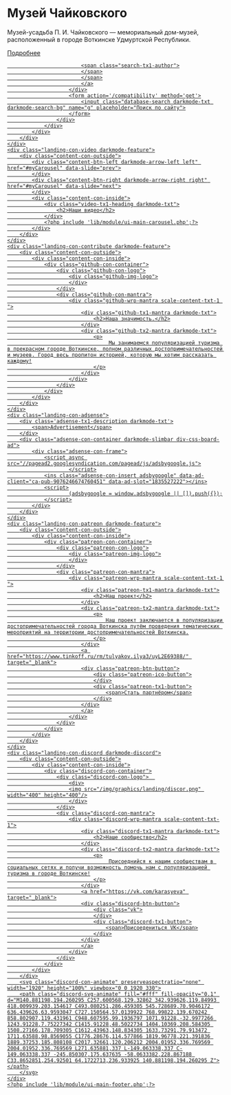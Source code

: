 <!doctype html>
<html lang="en-US">
<head>
<title>Музей Петра Ильича Чайковского</title>
<meta charset="utf-8">
<meta name="description" content="RPCS3 is a multi-platform open-source Sony PlayStation 3 emulator and debugger written in C++ for Windows, Linux and BSD.">
<meta name="keywords" content="rpcs3, playstation, playstation 3, ps3, emulator, debugger, windows, linux, bsd, open source, nekotekina, kd11, home">
<meta name="author" content="RPCS3">
<meta name="copyright" content="RPCS3">
<meta name="google-site-verification" content="cO1o6sx54cvKxhbnYsABWtl4sYFj9uVKV0DxLKZkWv8"/>
<?php include 'lib/module/sys-meta.php';?>
<?php include 'lib/module/sys-css.php';?>
<?php include 'lib/module/sys-js.php';?>
<script data-cfasync="false" src='/lib/js/carousel.js?v=1'></script>
</head>
<body>
<img src="/img/graphics/landing/dualshock3.png" width="1" height="1" alt="Preload"/>
<img src="/img/videos/4.jpg" width="1" height="1" alt="Preload"/>
<img src="/img/videos/1.jpg" width="1" height="1" alt="Preload"/>
<img src="/img/videos/1b.jpg" width="1" height="1" alt="Preload"/>
<img src="/img/videos/2.jpg" width="1" height="1" alt="Preload"/>
<img src="/img/videos/2b.jpg" width="1" height="1" alt="Preload"/>
<img src="/img/videos/3.jpg" width="1" height="1" alt="Preload"/>
<img src="/img/videos/3b.jpg" width="1" height="1" alt="Preload"/>
<?php include 'lib/module/sys-php.php';?>
<?php include 'lib/module/ui-main-video.php'?>
<?php
	preloadVideo(
	'1',
	'RKsLVfST-z8',
	'1'
	);
	preloadVideo(
	'2',
	'_aEVRkxR08k',
	'2'
	);
	preloadVideo(
	'3',
	'8FTQgFT6Znw',
	'3'
	);
?>
<div class="page-con-content landing-con-override">
		<div class="wavebar-con-container-master">
			<div class="wavebar-con-wrap">
			  <div class="wavebar-svg-object"></div>
			  <div class="wavebar-svg-object"></div>
			</div>
		</div>
	<div class='landing-ico-scrolldown'>
	</div>
	<div class="landing-con-main">
		<div id="object-particles">
		</div>
		<div class="content-con-backdrop darkmode-header">
		</div>
		<div class="content-con-outside">
			<div class="content-con-inside">
				<div class='landing-con-left content-expand '>
					<div class="landing-con-container scale-content-txt-1 fade-in-onload">
						<div class='landing-ico-logo'>
						</div>
						<div class='landing-tx1-heading'>
							<h1>Музей Чайковского<br>
							 </h1>
						</div>
						<div class='landing-tx2-heading'>
							<p>
							Музей-усадьба П. И. Чайковского — мемориальный дом-музей, расположенный в городе Воткинске Удмуртской Республики.
							</p>
							<div class='landing-btn-container'>
								<a href="/about">
								<div class='landing-btn-download'>
									<span>Подробнее</span>
								</div>
								</a>
							</div>
						</div>
					</div>
				</div>
				<div class='landing-con-right content-remove '>
					<div class='landing-img-hero' style="background: url(/img/graphics/landing/dualshoc.png) no-repeat center; background-size: contain;">
					</div>
				</div>
			</div>
		</div>
	</div>
	<div class="landing-con-search darkmode-slimbar">
		<div class="search-ovr-container">
		</div>
		<div class='search-con-container'>
			<div class="search-con-outer">
				<div class="search-con-inner">
					<div class="search-inp-search darkmode-search-border">
						<div class="search-ico-search darkmode-invert">
						</div>
						<div class="search-con-author darkmode-txt">
							<a href="https://github.com/AniLeo" target="_blank">
					
							<span class="search-tx1-author">
							</span>
							</span>
							</a>
						</div>
						<form action='/compatibility' method='get'>
							<input class="database-search darkmode-txt darkmode-search-bg" name="g" placeholder="Поиск по сайту">
						</form>
					</div>
				</div>
			</div>
		</div>
	</div>
	<div class="landing-con-video darkmode-feature">
		<div class="content-con-outside">
			<div class="content-btn-left darkmode-arrow-left left" href="#myCarousel" data-slide="prev">
			</div>
			<div class="content-btn-right darkmode-arrow-right right" href="#myCarousel" data-slide="next">
			</div>
			<div class="content-con-inside">
				<div class="video-tx1-heading darkmode-txt">
					<h2>Наши видео</h2>
				</div>
				<?php include 'lib/module/ui-main-carousel.php';?>
			</div>
		</div>
	</div>
	<div class="landing-con-contribute darkmode-feature">
		<div class="content-con-outside">
			<div class="content-con-inside">
				<div class="github-con-container">
					<div class="github-con-logo">
						<div class="github-img-logo">
						</div>
					</div>
					<div class="github-con-mantra">
						<div class="github-wrp-mantra scale-content-txt-1 ">
							<div class="github-tx1-mantra darkmode-txt">
								<h2>Наша значимость.</h2>
							</div>
							<div class="github-tx2-mantra darkmode-txt">
								<p>
									 Мы занимаемся популяризацией туризма в прекрасном городе Воткинске, полном различных достопримечательностей и музеев. Город весь пропитон историей, которую мы хотим рассказать каждому!
								</p>
							</div>
						</div>
					</div>
				</div>
			</div>
		</div>
	</div>
	<div class="landing-con-adsense">
		<div class='adsense-tx1-description darkmode-txt'>
			<span>Advertisement</span>
		</div>
		<div class="adsense-con-container darkmode-slimbar div-css-board-ad">
			<div class="adsense-con-frame">
				<script async src="//pagead2.googlesyndication.com/pagead/js/adsbygoogle.js">
						</script>
				<ins class="adsense-con-insert adsbygoogle" data-ad-client="ca-pub-9076246674760451" data-ad-slot="1835527222"></ins>
				<script>
						(adsbygoogle = window.adsbygoogle || []).push({});
				</script>
			</div>
		</div>
	</div>
	<div class="landing-con-patreon darkmode-feature">
		<div class="content-con-outside">
			<div class="content-con-inside">
				<div class="patreon-con-container">
					<div class="patreon-con-logo">
						<div class="patreon-img-logo">
						</div>
					</div>
					<div class="patreon-con-mantra">
						<div class="patreon-wrp-mantra scale-content-txt-1 ">
							<div class="patreon-tx1-mantra darkmode-txt">
								<h2>Наш проект</h2>
							</div>
							<div class="patreon-tx2-mantra darkmode-txt">
								<p>
									Наш проект заключается в популяризации достопримечательностей города Воткинска путём проведения тематических мероприятий на территории достопримечательностей Воткинска.
								</p>
							</div>
							<a href="https://www.tinkoff.ru/rm/tulyakov.ilya3/uyL2E69388/" target="_blank">
							<div class="patreon-btn-button">
								<div class="patreon-ico-button">
								</div>
								<div class="patreon-tx1-button">
									<span>Стать партнёром</span>
								</div>
							</div>
							</a>
						</div>
					</div>
				</div>
			</div>
		</div>
	</div>
	<div class="landing-con-discord darkmode-discord">
		<div class="content-con-outside">
			<div class="content-con-inside">
				<div class="discord-con-container">
					<div class="discord-con-logo">	
						<div>
						<img src="/img/graphics/landing/discor.png" width="400" height="400"/>
						</div>
					</div>
					<div class="discord-con-mantra">
						<div class="discord-wrp-mantra scale-content-txt-1">
							<div class="discord-tx1-mantra darkmode-txt">
								<h2>Наше сообщество</h2>
							</div>
							<div class="discord-tx2-mantra darkmode-txt">
								<p>
									 Присоеднийся к нашим сообществам в социальных сетях и получи возможность помочь нам с популяризацией туризма в городе Воткинске!
								</p>
							</div>
							<a href="https://vk.com/karasyeva" target="_blank">
							<div class="discord-btn-button">
								<div class="vk">
								</div>
								<div class="discord-tx1-button">
									<span>Присоедениться VK</span>
								</div>
							</div>
							</a>
						</div>
					</div>
				</div>
			</div>
		</div>
		<svg class="discord-con-animate" preserveaspectratio="none" width="1920" height="100%" viewbox="0 0 1920 330">
		<path class="discord-svg-animate" fill="#fff" fill-opacity="0.1" d="M140.881198,194.260295 C257.600568,129.32862 342.939626,119.84993 418.009939,203.154617 C493.080251,286.459305 545.728689,70.9046172 636.439626,63.9593047 C727.150564,57.0139922 768.99822,139.670242 858.802907,119.431961 C948.607595,99.1936797 1071.91228,-32.9977266 1243.91228,7.75227342 C1415.91228,48.5022734 1404.10369,208.584305 1508.27166,178.709305 C1612.43963,148.834305 1633.73291,79.913472 1711.63588,98.8569055 C1776.28676,114.577866 1819.96778,221.391836 1889.37253,185.808108 C2017.32661,120.206212 2004.01952,336.769569 2004.01952,336.769569 L271.635881,337 L-149.063338,337 C-149.063338,337 -245.850307,175.637635 -58.0633382,228.867188 C33.8652851,254.92501 64.1722713,236.933925 140.881198,194.260295 Z"></path>
		</svg>
	</div>
	<?php include 'lib/module/ui-main-footer.php';?>
</div>
</body>
</html>
